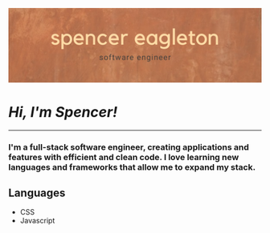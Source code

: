 ![Spencer-Eagleton](https://github.com/spencer-eagleton/spencer-eagleton/blob/main/Spencer%20Eagleton.png?raw=true)

# ***Hi, I'm Spencer!***
---
### I'm a full-stack software engineer, creating applications and features with efficient and clean code. I love learning new languages and frameworks that allow me to expand my stack. 

## Languages
- CSS
- Javascript

<!--
**spencer-eagleton/spencer-eagleton** is a ✨ _special_ ✨ repository because its `README.md` (this file) appears on your GitHub profile.

Here are some ideas to get you started:

- 🔭 I’m currently working on ...
- 🌱 I’m currently learning ...
- 👯 I’m looking to collaborate on ...
- 🤔 I’m looking for help with ...
- 💬 Ask me about ...
- 📫 How to reach me: ...
- 😄 Pronouns: ...
- ⚡ Fun fact: ...
-->
